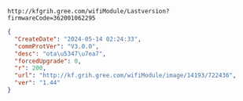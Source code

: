 `http://kfgrih.gree.com/wifiModule/Lastversion?firmwareCode=362001062295`

```json
{
  "CreateDate": "2024-05-14 02:24:33",
  "commProtVer": "V3.0.0",
  "desc": "ota\u5347\u7ea7",
  "forcedUpgrade": 0,
  "r": 200,
  "url": "http://kf.grih.gree.com/wifiModule/image/14193/722436",
  "ver": "1.44"
}
```
